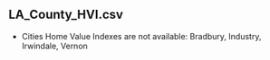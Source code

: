 ## LA_County_HVI.csv
* Cities Home Value Indexes are not available: Bradbury, Industry, Irwindale, Vernon

